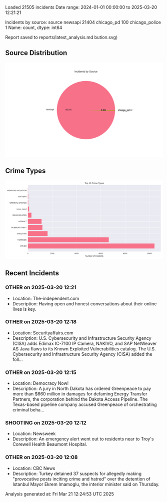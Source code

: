
Loaded 21505 incidents
Date range: 2024-01-01 00:00:00 to 2025-03-20 12:21:21

Incidents by source:
source
newsapi           21404
chicago_pd          100
chicago_police        1
Name: count, dtype: int64

Report saved to reports/latest_analysis.md
bution.svg)

## Source Distribution
![Source Distribution](images/source_distribution.svg)

## Crime Types
![Crime Types](images/crime_types.svg)

## Recent Incidents

### OTHER on 2025-03-20 12:21
- Location: The-independent.com
- Description: Having open and honest conversations about their online lives is key.


### OTHER on 2025-03-20 12:18
- Location: Securityaffairs.com
- Description: U.S. Cybersecurity and Infrastructure Security Agency (CISA) adds Edimax IC-7100 IP Camera, NAKIVO, and SAP NetWeaver AS Java flaws to its Known Exploited Vulnerabilities catalog. The U.S. Cybersecurity and Infrastructure Security Agency (CISA) added the foll…


### OTHER on 2025-03-20 12:15
- Location: Democracy Now!
- Description: A jury in North Dakota has ordered Greenpeace to pay more than $660 million in damages for defaming Energy Transfer Partners, the corporation behind the Dakota Access Pipeline. The Texas-based pipeline company accused Greenpeace of orchestrating criminal beha…


### SHOOTING on 2025-03-20 12:12
- Location: Newsweek
- Description: An emergency alert went out to residents near to Troy's Corewell Health Beaumont Hospital.


### OTHER on 2025-03-20 12:08
- Location: CBC News
- Description: Turkey detained 37 suspects for allegedly making "provocative posts inciting crime and hatred" over the detention of Istanbul Mayor Ekrem Imamoglu, the interior minister said on Thursday.

Analysis generated at: Fri Mar 21 12:24:53 UTC 2025
